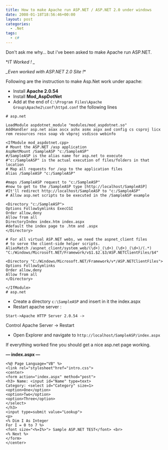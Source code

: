 ```yaml
---
title: How to make Apache run ASP.NET / ASP.NET 2.0 under windows
date: 2008-01-18T18:56:46+00:00
layout: post
categories:
  - .Net
tags:
  - c#
---
```

Don't ask me why… but i've been asked to make Apache run ASP.NET.

**IT Worked ! _*

*_Even worked with ASP.NET 2.0 Site !**

Following are the instruction to make Asp.Net work under apache:

* Install **Apache 2.0.54**
* Install **Mod_AspDotNet**
* Add at the end of `C:\Program Files\Apache Group\Apache2\conf\httpd.conf` the following lines
<!--more-->

```
# asp.net

LoadModule aspdotnet_module "modules/mod_aspdotnet.so"
AddHandler asp.net asax ascx ashx asmx aspx axd config cs csproj licx rem resources resx soap vb vbproj vsdisco webinfo

<IfModule mod_aspdotnet.cpp>
# Mount the ASP.NET /asp application
AspNetMount /SampleASP "c:/SampleASP"
#/SampleASP is the alias name for asp.net to execute
#"c:/SampleASP" is the actual execution of files/folders in that location
# Map all requests for /asp to the application files
Alias /SampleASP "c:/SampleASP"

#maps /SampleASP request to "c:/SampleASP"
#now to get to the /SampleASP type [http://localhost/SampleASP]
#It'll redirect http://localhost/SampleASP to "c:/SampleASP"
# Allow asp.net scripts to be executed in the /SampleASP example

<Directory "c:/SampleASP">
Options FollowSymlinks ExecCGI
Order allow,deny
Allow from all
DirectoryIndex index.htm index.aspx
#default the index page to .htm and .aspx
</Directory>

# For all virtual ASP.NET webs, we need the aspnet_client files
# to serve the client-side helper scripts.
AliasMatch /aspnet_client/system_web/(\d+)_(\d+)_(\d+)_(\d+)/(.*) "C:/Windows/Microsoft.NET/Framework/v$1.$2.$3/ASP.NETClientFiles/$4"

<Directory "C:/Windows/Microsoft.NET/Framework/v*/ASP.NETClientFiles">
Options FollowSymlinks
Order allow,deny
Allow from all
</Directory>

</IfModule>
# asp.net
```

* Create a directory `c:\SampleASP` and insert in it the index.aspx
* Restart apache server :
```
Start->Apache HTTP Server 2.0.54 ->
```
Control Apache Server -> Restart
* Open Explorer and navigate to `http://localhost/SampleASP/index.aspx`

If everything worked fine you should get a nice asp.net page working.

**— index.aspx —**
```
<%@ Page Language="VB" %>
<link rel="stylesheet"href="intro.css">
<center>
<form action="index.aspx" method="post">
<h3> Name: <input id="Name" type=text>
Category: <select id="Category" size=1>
<option>One</option>
<option>Two</option>
<option>Three</option>
</select>
</h3>
<input type=submit value="Lookup">
<p>
<% Dim I As Integer
For I = 0 to 7 %>
<font size="<%=I%>"> Sample ASP.NET TEST</font> <br>
<% Next %>
</form>
</center>
```
